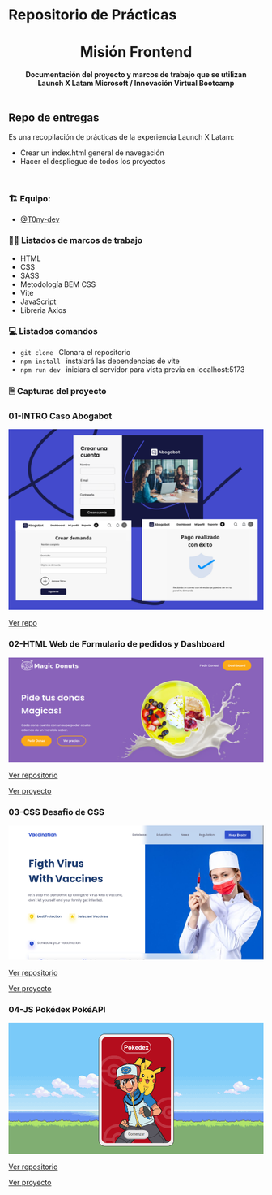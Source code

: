 # Repositorio de Prácticas
<div align="center">
  <h1>Misión Frontend</h1>
  <strong>Documentación del proyecto y marcos de trabajo que se utilizan</strong><br>
  <strong>Launch X Latam Microsoft / Innovación Virtual Bootcamp</strong>
</div>
<br>

## Repo de entregas

Es una recopilación de prácticas de la experiencia Launch X Latam:

* Crear un index.html general de navegación 
* Hacer el despliegue de todos los proyectos 
<br>


### 🏗 Equipo: 

- [@T0ny-dev](https://github.com/T0ny-dev)

### 👨‍💻 Listados de marcos de trabajo

* HTML
* CSS
* SASS
* Metodología BEM CSS
* Vite
* JavaScript
* Libreria Axios


### 💻 Listados comandos 

* `git clone `    Clonara el repositorio
* `npm install `  instalará las dependencias de vite
* `npm run dev `  iniciara el servidor para vista previa en localhost:5173



### 🗎 Capturas del proyecto

### 01-INTRO Caso Abogabot 
![Abogabot](01-INTRO/img/ui2.png)

[Ver repo](https://github.com/T0ny-dev/MisionFrontEnd-Launch-X-Latam/tree/main/01-INTRO)

### 02-HTML Web de Formulario de pedidos y Dashboard 
![HTML](02-HTML/img/home.png)

[Ver repositorio](https://github.com/T0ny-dev/MisionFrontEnd-Launch-X-Latam/tree/main/02-HTML)

[Ver proyecto](https://02-html-launch-x-latam.netlify.app/)



### 03-CSS Desafio de CSS
![CSS](03-CSS/asset/img/vaccines.png)

[Ver repositorio](https://github.com/T0ny-dev/MisionFrontEnd-Launch-X-Latam/tree/main/03-CSS)

[Ver proyecto](https://03-css-launch-x-latam.netlify.app/)

### 04-JS Pokédex PokéAPI

![JS](04-JS/img/pokedex.png)

[Ver repositorio](https://github.com/T0ny-dev/MisionFrontEnd-Launch-X-Latam/tree/main/04-JS)

[Ver proyecto](https://04-js-lauch-x-latam.netlify.app/)